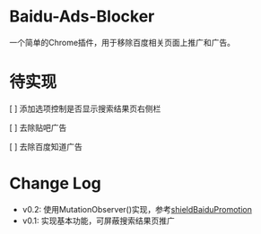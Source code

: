# Baidu-Ads-Blocker
一个简单的Chrome插件，用于移除百度相关页面上推广和广告。

# 待实现

[ ] 添加选项控制是否显示搜索结果页右侧栏

[ ] 去除贴吧广告

[ ] 去除百度知道广告


# Change Log

* v0.2: 使用MutationObserver()实现，参考[shieldBaiduPromotion](https://github.com/qishibo/shieldBaiduPromotion)
* v0.1: 实现基本功能，可屏蔽搜索结果页推广